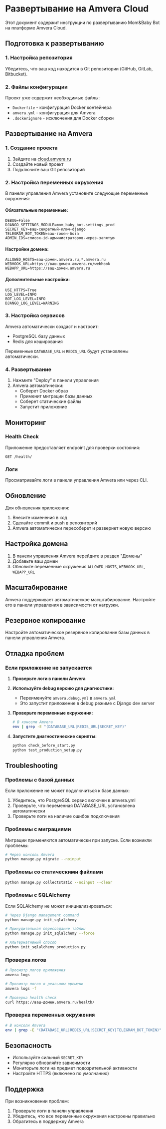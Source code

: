 # Развертывание на Amvera Cloud

Этот документ содержит инструкции по развертыванию Mom&Baby Bot на платформе Amvera Cloud.

## Подготовка к развертыванию

### 1. Настройка репозитория

Убедитесь, что ваш код находится в Git репозитории (GitHub, GitLab, Bitbucket).

### 2. Файлы конфигурации

Проект уже содержит необходимые файлы:
- `Dockerfile` - конфигурация Docker контейнера
- `amvera.yml` - конфигурация для Amvera
- `.dockerignore` - исключения для Docker сборки

## Развертывание на Amvera

### 1. Создание проекта

1. Зайдите на [cloud.amvera.ru](https://cloud.amvera.ru/)
2. Создайте новый проект
3. Подключите ваш Git репозиторий

### 2. Настройка переменных окружения

В панели управления Amvera установите следующие переменные окружения:

#### Обязательные переменные:
```
DEBUG=False
DJANGO_SETTINGS_MODULE=mom_baby_bot.settings_prod
SECRET_KEY=ваш-секретный-ключ-django
TELEGRAM_BOT_TOKEN=ваш-токен-бота
ADMIN_IDS=список-id-администраторов-через-запятую
```

#### Настройки домена:
```
ALLOWED_HOSTS=ваш-домен.amvera.ru,*.amvera.ru
WEBHOOK_URL=https://ваш-домен.amvera.ru/webhook
WEBAPP_URL=https://ваш-домен.amvera.ru
```

#### Дополнительные настройки:
```
USE_HTTPS=True
LOG_LEVEL=INFO
BOT_LOG_LEVEL=INFO
DJANGO_LOG_LEVEL=WARNING
```

### 3. Настройка сервисов

Amvera автоматически создаст и настроит:
- PostgreSQL базу данных
- Redis для кэширования

Переменные `DATABASE_URL` и `REDIS_URL` будут установлены автоматически.

### 4. Развертывание

1. Нажмите "Deploy" в панели управления
2. Amvera автоматически:
   - Соберет Docker образ
   - Применит миграции базы данных
   - Соберет статические файлы
   - Запустит приложение

## Мониторинг

### Health Check

Приложение предоставляет endpoint для проверки состояния:
```
GET /health/
```

### Логи

Просматривайте логи в панели управления Amvera или через CLI.

## Обновление

Для обновления приложения:
1. Внесите изменения в код
2. Сделайте commit и push в репозиторий
3. Amvera автоматически пересоберет и развернет новую версию

## Настройка домена

1. В панели управления Amvera перейдите в раздел "Домены"
2. Добавьте ваш домен
3. Обновите переменные окружения `ALLOWED_HOSTS`, `WEBHOOK_URL`, `WEBAPP_URL`

## Масштабирование

Amvera поддерживает автоматическое масштабирование. Настройте его в панели управления в зависимости от нагрузки.

## Резервное копирование

Настройте автоматическое резервное копирование базы данных в панели управления Amvera.

## Отладка проблем

### Если приложение не запускается

1. **Проверьте логи в панели Amvera**
2. **Используйте debug версию для диагностики:**
   - Переименуйте `amvera.debug.yml` в `amvera.yml`
   - Это запустит приложение в debug режиме с Django dev server

3. **Проверьте переменные окружения:**
   ```bash
   # В консоли Amvera
   env | grep -E "(DATABASE_URL|REDIS_URL|SECRET_KEY)"
   ```

4. **Запустите диагностические скрипты:**
   ```bash
   python check_before_start.py
   python test_production_setup.py
   ```

## Troubleshooting

### Проблемы с базой данных
Если приложение не может подключиться к базе данных:
1. Убедитесь, что PostgreSQL сервис включен в amvera.yml
2. Проверьте, что переменная DATABASE_URL установлена автоматически
3. Проверьте логи на наличие ошибок подключения

### Проблемы с миграциями
Миграции применяются автоматически при запуске. Если возникли проблемы:
```bash
# Через консоль Amvera
python manage.py migrate --noinput
```

### Проблемы со статическими файлами
```bash
python manage.py collectstatic --noinput --clear
```

### Проблемы с SQLAlchemy
Если SQLAlchemy не может инициализироваться:
```bash
# Через Django management command
python manage.py init_sqlalchemy

# Принудительная пересоздание таблиц
python manage.py init_sqlalchemy --force

# Альтернативный способ
python init_sqlalchemy_production.py
```

### Проверка логов
```bash
# Просмотр логов приложения
amvera logs

# Просмотр логов в реальном времени  
amvera logs -f

# Проверка health check
curl https://ваш-домен.amvera.ru/health/
```

### Проверка переменных окружения
```bash
# В консоли Amvera
env | grep -E "(DATABASE_URL|REDIS_URL|SECRET_KEY|TELEGRAM_BOT_TOKEN)"
```

## Безопасность

- Используйте сильный `SECRET_KEY`
- Регулярно обновляйте зависимости
- Мониторьте логи на предмет подозрительной активности
- Настройте HTTPS (включено по умолчанию)

## Поддержка

При возникновении проблем:
1. Проверьте логи в панели управления
2. Убедитесь, что все переменные окружения настроены правильно
3. Обратитесь в поддержку Amvera